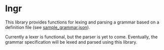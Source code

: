 # lngr

This library provides functions for lexing and parsing a grammar based on a definition file (see [sample_grammar.json](https://github.com/dodgez/lngr/blob/master/README.md)).

Currently a lexer is functional, but the parser is yet to come.
Eventually, the grammar specification will be lexed and parsed using this library.
